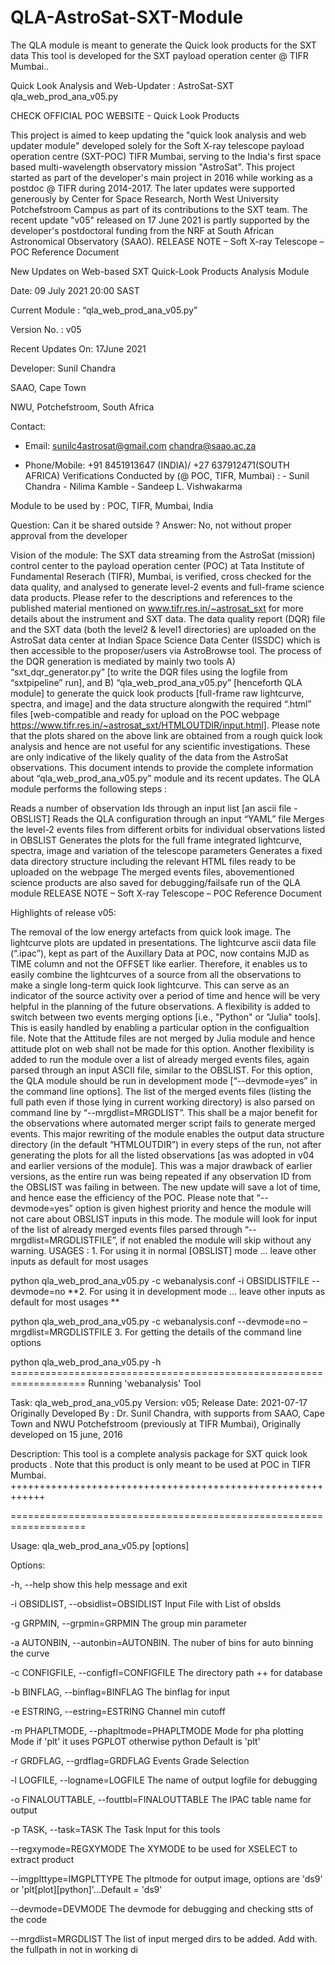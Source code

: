 # QLA-AstroSat-SXT-Module

The QLA module is meant to generate the Quick look products for the SXT data 
This tool is developed for the SXT payload operation center @ TIFR Mumbai..

Quick Look Analysis and Web-Updater : AstroSat-SXT qla_web_prod_ana_v05.py

CHECK OFFICIAL POC WEBSITE - Quick Look Products

This project is aimed to keep updating the "quick look analysis and web updater module" developed solely for the Soft X-ray telescope payload operation centre (SXT-POC) TIFR Mumbai, serving to the India's first space based multi-wavelength observatory mission "AstroSat". This project started as part of the developer's main project in 2016 while working as a postdoc @ TIFR during 2014-2017. The later updates were supported generously by Center for Space Research, North West University Potchefstroom Campus as part of its contributions to the SXT team. The recent update "v05" released on 17 June 2021 is partly supported by the developer's postdoctoral funding from the NRF at South African Astronomical Observatory (SAAO).
RELEASE NOTE – Soft X-ray Telescope – POC Reference Document

New Updates on Web-based SXT Quick-Look Products Analysis Module

Date: 09 July 2021 20:00 SAST

Current Module : “qla_web_prod_ana_v05.py”

Version No. : v05

Recent Updates On: 17June 2021

Developer: Sunil Chandra

SAAO, Cape Town

NWU, Potchefstroom, South Africa

Contact:

 - Email: sunilc4astrosat@gmail.com chandra@saao.ac.za

 - Phone/Mobile: +91 8451913647 (INDIA)/
                 +27 637912471(SOUTH AFRICA)
Verifications Conducted by (@ POC, TIFR, Mumbai) : - Sunil Chandra - Nilima Kamble - Sandeep L. Vishwakarma

Module to be used by : POC, TIFR, Mumbai, India

Question: Can it be shared outside ? Answer: No, not without proper approval from the developer

Vision of the module: The SXT data streaming from the AstroSat (mission) control center to the payload operation center (POC) at Tata Institute of Fundamental Reserach (TIFR), Mumbai, is verified, cross checked for the data quality, and analysed to generate level-2 events and full-frame science data products. Please refer to the descriptions and references to the published material mentioned on www.tifr.res.in/~astrosat_sxt for more details about the instrument and SXT data. The data quality report (DQR) file and the SXT data (both the level2 & level1 directories) are uploaded on the AstroSat data center at Indian Space Science Data Center (ISSDC) which is then accessible to the proposer/users via AstroBrowse tool. The process of the DQR generation is mediated by mainly two tools A) “sxt_dqr_generator.py” [to write the DQR files using the logfile from “sxtpipeline” run], and B) “qla_web_prod_ana_v05.py” [henceforth QLA module] to generate the quick look products [full-frame raw lightcurve, spectra, and image] and the data structure alongwith the required “.html” files [web-compatible and ready for upload on the POC webpage https://www.tifr.res.in/~astrosat_sxt/HTMLOUTDIR/input.html]. Please note that the plots shared on the above link are obtained from a rough quick look analysis and hence are not useful for any scientific investigations. These are only indicative of the likely quality of the data from the AstroSat observations. This document intends to provide the complete information about “qla_web_prod_ana_v05.py” module and its recent updates. The QLA module performs the following steps :

Reads a number of observation Ids through an input list [an ascii file - OBSLIST]
Reads the QLA configuration through an input “YAML” file
Merges the level-2 events files from different orbits for individual observations listed in OBSLIST
Generates the plots for the full frame integrated lightcurve, spectra, image and variation of the telescope parameters
Generates a fixed data directory structure including the relevant HTML files ready to be uploaded on the webpage
The merged events files, abovementioned science products are also saved for debugging/failsafe run of the QLA module
RELEASE NOTE – Soft X-ray Telescope – POC Reference Document

Highlights of release v05:

The removal of the low energy artefacts from quick look image.
The lightcurve plots are updated in presentations.
The lightcurve ascii data file (“.ipac”), kept as part of the Auxillary Data at POC, now contains MJD as TIME column and not the OFFSET like earlier. Therefore, it enables us to easily combine the lightcurves of a source from all the observations to make a single long-term quick look lightcurve. This can serve as an indicator of the source activity over a period of time and hence will be very helpful in the planning of the future observations.
A flexibility is added to switch between two events merging options [i.e., "Python" or "Julia" tools]. This is easily handled by enabling a particular option in the configualtion file. Note that the Attitude files are not merged by Julia module and hence attitude plot on web shall not be made for this option.
Another flexibility is added to run the module over a list of already merged events files, again parsed through an input ASCII file, similar to the OBSLIST. For this option, the QLA module should be run in development mode [“--devmode=yes” in the command line options]. The list of the merged events files (listing the full path even if those lying in current working directory) is also parsed on command line by “--mrgdlist=MRGDLIST”. This shall be a major benefit for the observations where automated merger script fails to generate merged events.
This major rewriting of the module enables the output data structure directory (in the default “HTMLOUTDIR”) in every steps of the run, not after generating the plots for all the listed observations [as was adopted in v04 and earlier versions of the module]. This was a major drawback of earlier versions, as the entire run was being repeated if any observation ID from the OBSLIST was failing in between. The new update will save a lot of time, and hence ease the efficiency of the POC.
Please note that “--devmode=yes” option is given highest priority and hence the module will not care about OBSLIST inputs in this mode. The module will look for input of the list of already merged events files parsed through “--mrgdlist=MRGDLISTFILE”, if not enabled the module will skip without any warning.
USAGES : 1. For using it in normal [OBSLIST] mode ... leave other inputs as default for most usages

python qla_web_prod_ana_v05.py -c webanalysis.conf -i OBSIDLISTFILE --devmode=no
**2. For using it in development mode ... leave other inputs as default for most usages **

python qla_web_prod_ana_v05.py -c webanalysis.conf --devmode=no – mrgdlist=MRGDLISTFILE
3. For getting the details of the command line options

python qla_web_prod_ana_v05.py -h
=================================================================== Running 'webanalysis' Tool

Task: qla_web_prod_ana_v05.py Version: v05; Release Date: 2021-07-17 Originally Developed By : Dr. Sunil Chandra, with supports from SAAO, Cape Town and NWU Potchefstroom (previously at TIFR Mumbai), Originally developed on 15 june, 2016

Description: This tool is a complete analysis package for SXT quick look products . Note that this product is only meant to be used at POC in TIFR Mumbai. ++++++++++++++++++++++++++++++++++++++++++++++++++++++++++++

===================================================================

Usage: qla_web_prod_ana_v05.py [options]

Options:

-h, --help show this help message and exit

-i OBSIDLIST, --obsidlist=OBSIDLIST   Input File with List of obsIds

-g GRPMIN, --grpmin=GRPMIN    The group min parameter

-a AUTONBIN, --autonbin=AUTONBIN.  The nuber of bins for auto binning the curve

-c CONFIGFILE, --configfl=CONFIGFILE    The directory path ++ for database

-b BINFLAG, --binflag=BINFLAG    The binflag for input 

-e ESTRING, --estring=ESTRING     Channel min cutoff

-m PHAPLTMODE, --phapltmode=PHAPLTMODE Mode for pha plotting Mode if 'plt' it uses PGPLOT otherwise python Default is 'plt'

-r GRDFLAG, --grdflag=GRDFLAG Events Grade Selection

-l LOGFILE, --logname=LOGFILE   The name of output logfile for debugging 

-o FINALOUTTABLE, --fouttbl=FINALOUTTABLE    The IPAC table name for output

-p TASK, --task=TASK    The Task Input for this tools

 --regxymode=REGXYMODE   The XYMODE to be used for XSELECT to extract product

 --imgplttype=IMGPLTTYPE    The pltmode for output image, options are 'ds9' or 'plt[plot][python]'...Default = 'ds9' 

 --devmode=DEVMODE   The devmode for debugging and checking stts of the code

 --mrgdlist=MRGDLIST The list of input merged dirs to be added. Add with. the fullpath in not in working di

